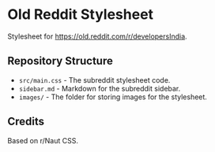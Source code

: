 # Old Reddit Stylesheet
Stylesheet for https://old.reddit.com/r/developersIndia. 

## Repository Structure
- `src/main.css` - The subreddit stylesheet code.
- `sidebar.md` - Markdown for the subreddit sidebar.
- `images/` - The folder for storing images for the stylesheet.

## Credits
Based on r/Naut CSS.

